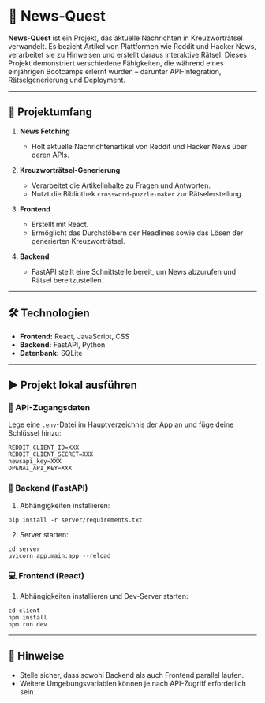
# 🧩 News-Quest

**News-Quest** ist ein Projekt, das aktuelle Nachrichten in Kreuzworträtsel verwandelt. Es bezieht Artikel von Plattformen wie Reddit und Hacker News, verarbeitet sie zu Hinweisen und erstellt daraus interaktive Rätsel. Dieses Projekt demonstriert verschiedene Fähigkeiten, die während eines einjährigen Bootcamps erlernt wurden – darunter API-Integration, Rätselgenerierung und Deployment.

---

## 🚀 Projektumfang

1. **News Fetching**
   - Holt aktuelle Nachrichtenartikel von Reddit und Hacker News über deren APIs.

2. **Kreuzworträtsel-Generierung**
   - Verarbeitet die Artikelinhalte zu Fragen und Antworten.
   - Nutzt die Bibliothek `crossword-puzzle-maker` zur Rätselerstellung.

3. **Frontend**
   - Erstellt mit React.
   - Ermöglicht das Durchstöbern der Headlines sowie das Lösen der generierten Kreuzworträtsel.

4. **Backend**
   - FastAPI stellt eine Schnittstelle bereit, um News abzurufen und Rätsel bereitzustellen.

---

## 🛠️ Technologien

- **Frontend:** React, JavaScript, CSS  
- **Backend:** FastAPI, Python  
- **Datenbank:** SQLite  

---

## ▶️ Projekt lokal ausführen

### 🔐 API-Zugangsdaten
Lege eine `.env`-Datei im Hauptverzeichnis der App an und füge deine Schlüssel hinzu:

```
REDDIT_CLIENT_ID=XXX
REDDIT_CLIENT_SECRET=XXX
newsapi_key=XXX
OPENAI_API_KEY=XXX
```

### 🧠 Backend (FastAPI)

1. Abhängigkeiten installieren:

```
pip install -r server/requirements.txt
```

2. Server starten:

```
cd server
uvicorn app.main:app --reload
```

### 💻 Frontend (React)

1. Abhängigkeiten installieren und Dev-Server starten:

```
cd client
npm install
npm run dev
```

---

## 📌 Hinweise

- Stelle sicher, dass sowohl Backend als auch Frontend parallel laufen.
- Weitere Umgebungsvariablen können je nach API-Zugriff erforderlich sein.

